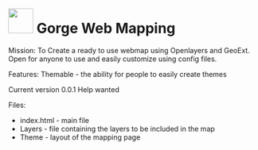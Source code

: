 
<a href="https://openclipart.org/detail/189308/mercator-mountain-3---map-icon-by-iggyoblomov-189308"><img src="https://openclipart.org/people/IggyOblomov/Mercator-Mountain3.svg"  height="50" width="50" /></a> Gorge Web Mapping
===============

Mission:
To Create a ready to use webmap using Openlayers and GeoExt. Open for anyone to use and easily customize using config files.

Features:
Themable - the ability for people to easily create themes


Current version 0.0.1
Help wanted

Files:
- index.html - main file
- Layers - file containing the layers to be included in the map
- Theme - layout of the mapping page
